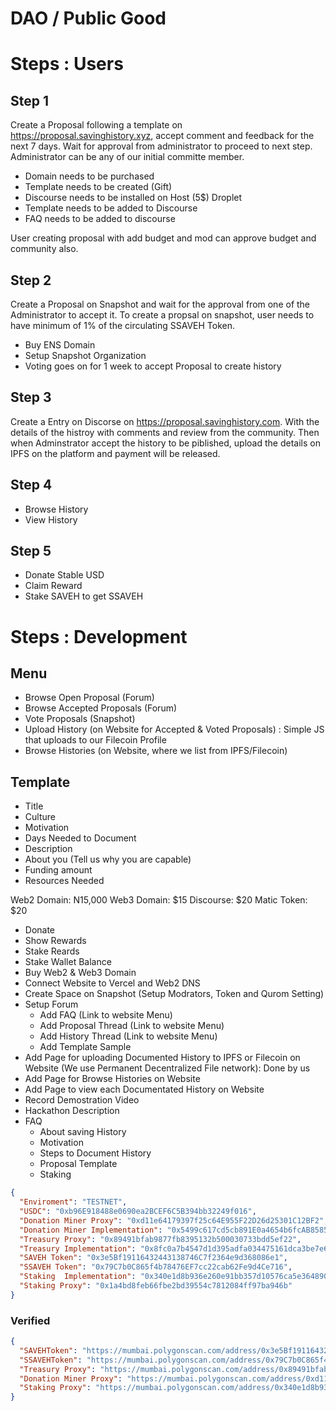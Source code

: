 # DAO / Public Good

# Steps : Users

## Step 1

Create a Proposal following a template on https://proposal.savinghistory.xyz, accept comment and feedback for the next 7 days. Wait for approval from administrator to proceed to next step. Administrator can be any of our initial committe member.

- Domain needs to be purchased
- Template needs to be created (Gift)
- Discourse needs to be installed on Host (5$) Droplet
- Template needs to be added to Discourse
- FAQ needs to be added to discourse

User creating proposal with add budget and mod can approve budget and community also.

## Step 2

Create a Proposal on Snapshot and wait for the approval from one of the Administrator to accept it. To create a propsal on snapshot, user needs to have minimum of 1% of the circulating SSAVEH Token.

- Buy ENS Domain
- Setup Snapshot Organization
- Voting goes on for 1 week to accept Proposal to create history

## Step 3

Create a Entry on Discorse on https://proposal.savinghistory.com. With the details of the histroy with comments and review from the community. Then when Adminstrator accept the history to be piblished, upload the details on IPFS on the platform and payment will be released.

## Step 4

- Browse History
- View History

## Step 5

- Donate Stable USD
- Claim Reward
- Stake SAVEH to get SSAVEH

# Steps : Development

## Menu

- Browse Open Proposal (Forum)
- Browse Accepted Proposals (Forum)
- Vote Proposals (Snapshot)
- Upload History (on Website for Accepted & Voted Proposals) : Simple JS that uploads to our Filecoin Profile
- Browse Histories (on Website, where we list from IPFS/Filecoin)

## Template

- Title
- Culture
- Motivation
- Days Needed to Document
- Description
- About you (Tell us why you are capable)
- Funding amount
- Resources Needed

Web2 Domain: N15,000
Web3 Domain: $15
Discourse: $20
Matic Token: $20

- Donate
- Show Rewards
- Stake Reards
- Stake Wallet Balance
- Buy Web2 & Web3 Domain
- Connect Website to Vercel and Web2 DNS
- Create Space on Snapshot (Setup Modrators, Token and Qurom Setting)
- Setup Forum
  - Add FAQ (Link to website Menu)
  - Add Proposal Thread (Link to website Menu)
  - Add History Thread (Link to website Menu)
  - Add Template Sample
- Add Page for uploading Documented History to IPFS or Filecoin on Website (We use Permanent Decentralized File network): Done by us
- Add Page for Browse Histories on Website
- Add Page to view each Documentated History on Website
- Record Demostration Video
- Hackathon Description
- FAQ
  - About saving History
  - Motivation
  - Steps to Document History
  - Proposal Template
  - Staking

```json
{
  "Enviroment": "TESTNET",
  "USDC": "0xb96E918488e0690ea2BCEF6C5B394bb32249f016",
  "Donation Miner Proxy": "0xd11e64179397f25c64E955F22D26d25301C12BF2",
  "Donation Miner Implementation": "0x5499c617cd5cb891E0a4654b6fcAB858575c8e0B",
  "Treasury Proxy": "0x89491bfab9877fb8395132b500030733bdd5ef22",
  "Treasury Implementation": "0x8fc0a7b4547d1d395adfa034475161dca3be7e6c",
  "SAVEH Token": "0x3e5Bf19116432443138746C7f2364e9d368086e1",
  "SSAVEH Token": "0x79C7b0C865f4b78476EF7cc22cab62Fe9d4Ce716",
  "Staking  Implementation": "0x340e1d8b936e260e91bb357d10576ca5e3648907",
  "Staking Proxy": "0x1a4bd8feb66fbe2bd39554c7812084ff97ba946b"
}
```

### Verified

```json
{
  "SAVEHToken": "https://mumbai.polygonscan.com/address/0x3e5Bf19116432443138746C7f2364e9d368086e1#code",
  "SSAVEHToken": "https://mumbai.polygonscan.com/address/0x79C7b0C865f4b78476EF7cc22cab62Fe9d4Ce716#code",
  "Treasury Proxy": "https://mumbai.polygonscan.com/address/0x89491bfab9877fb8395132b500030733bdd5ef22#readProxyContract",
  "Donation Miner Proxy": "https://mumbai.polygonscan.com/address/0xd11e64179397f25c64E955F22D26d25301C12BF2#readProxyContract",
  "Staking Proxy": "https://mumbai.polygonscan.com/address/0x340e1d8b936e260e91bb357d10576ca5e3648907#readProxyContract"
}
```
